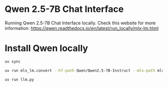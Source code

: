# Qwen 2.5-7B Chat Interface

Running Qwen 2.5-7B Chat Interface locally. Check this website for more information: https://qwen.readthedocs.io/en/latest/run_locally/mlx-lm.html


# Install Qwen locally

```bash
uv sync
```

```bash
uv run mlx_lm.convert --hf-path Qwen/Qwen2.5-7B-Instruct --mlx-path mlx/Qwen2.5-7B-Instruct/ -q
```

 
```bash
uv run llm.py
```
